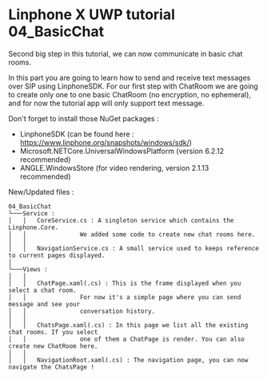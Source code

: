 ﻿Linphone X UWP tutorial 04_BasicChat
========================================

Second big step in this tutorial, we can now communicate in basic chat rooms.

In this part you are going to learn how to send and receive text messages over SIP using LinphoneSDK.
For our first step with ChatRoom we are going to create only one to one basic ChatRoom (no encryption, no ephemeral),
and for now the tutorial app will only support text message.

Don't forget to install those NuGet packages :
 - LinphoneSDK (can be found here : https://www.linphone.org/snapshots/windows/sdk/)
 - Microsoft.NETCore.UniversalWindowsPlatform (version 6.2.12 recommended)
 - ANGLE.WindowsStore (for video rendering, version 2.1.13 recommended)

New/Updated files :

```
04_BasicChat
└───Service :
│   │   CoreService.cs : A singleton service which contains the Linphone.Core. 
│   │               We added some code to create new chat rooms here.
│   │   
│   │   NavigationService.cs : A small service used to keeps reference to current pages displayed.
│
└───Views :
│   │    
│   │   ChatPage.xaml(.cs) : This is the frame displayed when you select a chat room.     
│   │               For now it's a simple page where you can send message and see your 
│   │               conversation history.
│   │     
│   │   ChatsPage.xaml(.cs) : In this page we list all the existing chat rooms. If you select 
│   │               one of them a ChatPage is render. You can also create new ChatRoom here.   
│   │
│   │   NavigationRoot.xaml(.cs) : The navigation page, you can now navigate the ChatsPage !
```
